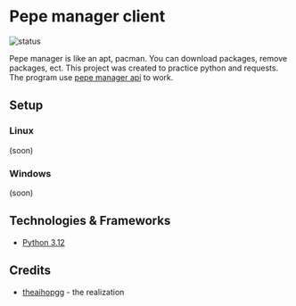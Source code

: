 # Pepe manager client

![status](https://img.shields.io/badge/status-freezed-blue.svg)

Pepe manager is like an apt, pacman. You can download packages, remove packages, ect. This project was created to practice python and requests. The program use [pepe manager api](https://github.com/TheAihopGG/pepe_manager_api) to work.

## Setup

### Linux

(soon)

### Windows

(soon)

## Technologies & Frameworks

- [Python 3.12](https://www.python.org/)

## Credits

- [theaihopgg](https://github.com/TheAihopGG) - the realization
